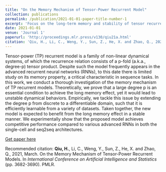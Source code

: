 ```yaml
---
title: "On the Memory Mechanism of Tensor-Power Recurrent Model"
collection: publications
permalink: /publication/2021-01-01-paper-title-number-1
excerpt: 'Focus on the long-term memory and stability of tensor recurrent model with developing a degree-differentiable model benefit from long-term effect in a stable manner, cooperate with RIKEN AIP Tensor Learning Team.'
date: 2021-01-01
venue: 'Journal 1'
paperurl: 'http://proceedings.mlr.press/v130/qiu21a.html'
citation: 'Qiu, H., Li, C., Weng, Y., Sun, Z., He, X. and Zhao, Q., 2021, March. On the Memory Mechanism of Tensor-Power Recurrent Models. In International Conference on Artificial Intelligence and Statistics (pp. 3682-3690). PMLR.'
---
```

Tensor-power (TP) recurrent model is a family of non-linear dynamical systems, of which the recurrence relation consists of a p-fold (a.k.a., degree-p) tensor product. Despite such the model frequently appears in the advanced recurrent neural networks (RNNs), to this date there is limited study on its memory property, a critical characteristic in sequence tasks. In this work, we conduct a thorough investigation of the memory mechanism of TP recurrent models. Theoretically, we prove that a large degree p is an essential condition to achieve the long memory effect, yet it would lead to unstable dynamical behaviors. Empirically, we tackle this issue by extending the degree p from discrete to a differentiable domain, such that it is efficiently learnable from a variety of datasets. Taken together, the new model is expected to benefit from the long memory effect in a stable manner. We experimentally show that the proposed model achieves competitive performance compared to various advanced RNNs in both the single-cell and seq2seq architectures.

[Get paper here](http://proceedings.mlr.press/v130/qiu21a.html)

Recommended citation: **Qiu, H.**, Li, C., Weng, Y., Sun, Z., He, X. and Zhao, Q., 2021, March. On the Memory Mechanism of Tensor-Power Recurrent Models. In *International Conference on Artificial Intelligence and Statistics* (pp. 3682-3690). PMLR.